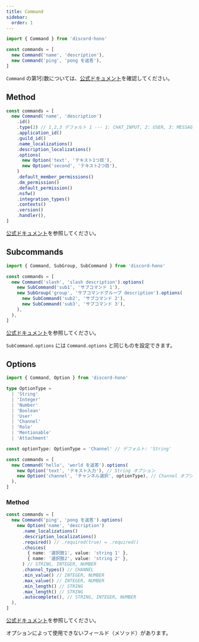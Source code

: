 ```yaml
---
title: Command
sidebar:
  order: 1
---
```


```ts "Command"
import { Command } from 'discord-hono'

const commands = [
  new Command('name', 'description'),
  new Command('ping', 'pong を返答'),
]
```

`Command` の第1引数については、[公式ドキュメント](https://discord.com/developers/docs/interactions/application-commands#application-command-object-application-command-naming)を確認してください。

## Method

```ts
const commands = [
  new Command('name', 'description')
    .id()
    .type(2) // 1,2,3 デフォルト 1 --- 1: CHAT_INPUT, 2: USER, 3: MESSAGE
    .application_id()
    .guild_id()
    .name_localizations()
    .description_localizations()
    .options(
      new Option('text', 'テキスト1つ目'),
      new Option('second', 'テキスト2つ目'),
    )
    .default_member_permissions()
    .dm_permission()
    .default_permission()
    .nsfw()
    .integration_types()
    .contexts()
    .version()
    .handler(),
]
```

[公式ドキュメント](https://discord.com/developers/docs/interactions/application-commands#application-command-object)を参照してください。

## Subcommands

```ts
import { Command, SubGroup, SubCommand } from 'discord-hono'

const commands = [
  new Command('slash', 'slash description').options(
    new SubCommand('sub1', 'サブコマンド 1'),
    new SubGroup('group', 'サブコマンドグループ description').options(
      new SubCommand('sub2', 'サブコマンド 2'),
      new SubCommand('sub3', 'サブコマンド 3'),
    ),
  ),
]
```

[公式ドキュメント](https://discord.com/developers/docs/interactions/application-commands#subcommands-and-subcommand-groups)を参照してください。

`SubCommand.options` には `Command.options` と同じものを設定できます。

## Options

```ts
import { Command, Option } from 'discord-hono'

type OptionType =
  | 'String'
  | 'Integer'
  | 'Number'
  | 'Boolean'
  | 'User'
  | 'Channel'
  | 'Role'
  | 'Mentionable'
  | 'Attachment'

const optionType: OptionType = 'Channel' // デフォルト: 'String'

const commands = [
  new Command('hello', 'world を返答').options(
    new Option('text', 'テキスト入力'), // String オプション
    new Option('channel', 'チャンネル選択', optionType), // Channel オプション
  ),
]
```

### Method

```ts
const commands = [
  new Command('ping', 'pong を返答').options(
    new Option('name', 'description')
      .name_localizations()
      .description_localizations()
      .required() // .required(true) = .required()
      .choices(
        { name: '選択肢1', value: 'string 1' },
        { name: '選択肢2', value: 'string 2' },
      ) // STRING, INTEGER, NUMBER
      .channel_types() // CHANNEL
      .min_value() // INTEGER, NUMBER
      .max_value() // INTEGER, NUMBER
      .min_length() // STRING
      .max_length() // STRING
      .autocomplete(), // STRING, INTEGER, NUMBER
  ),
]
```

[公式ドキュメント](https://discord.com/developers/docs/interactions/application-commands#application-command-object-application-command-option-structure)を参照してください。

オプションによって使用できないフィールド（メソッド）があります。
